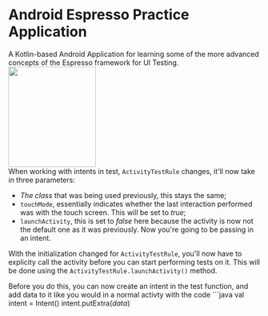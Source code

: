 <h1>Android Espresso Practice Application</h1> 

A Kotlin-based Android Application for learning some of the more advanced concepts of the Espresso framework for UI Testing.
<br>
<img src="https://camo.githubusercontent.com/737e7380383ffcd2f3b9bf55c678f3b368feb730/68747470733a2f2f6c68352e676f6f676c6575736572636f6e74656e742e636f6d2f2d453259504c6c56416c30552f564a556350726756432d492f414141414141414147464d2f416b715a6e354e387272632f773839302d68313030392f657370726573736f5f6c6f636b75702e706e67" height="200" width="175" />
<br>
When working with intents in test, `ActivityTestRule` changes, it'll now take in three parameters:
 - _The class_ that was being used previously, this stays the same;
 - `touchMode`, essentially indicates whether the last interaction performed was with the touch screen. This will be set to _true_;
 - `launchActivity`, this is set to _false_ here because the activity is now not the default one as it was previously. Now you're going to be passing in an intent.

With the initialization changed for `ActivityTestRule`, you'll now have to explicity call the activity before you can start performing tests on it. This will be done using the `ActivityTestRule.launchActivity()` method.

Before you do this, you can now create an intent in the test function, and add data to it like you would in a normal activty with the code ```java
val intent = Intent()
intent.putExtra(_data_)
```


